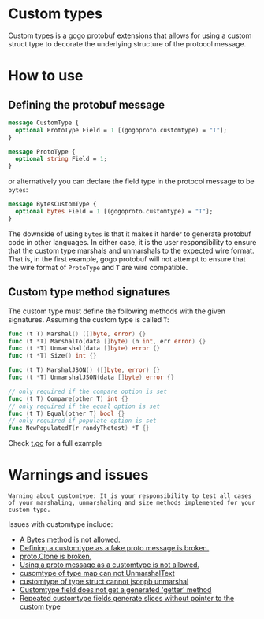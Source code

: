 # Custom types

Custom types is a gogo protobuf extensions that allows for using a custom
struct type to decorate the underlying structure of the protocol message.

# How to use

## Defining the protobuf message

```proto
message CustomType {
  optional ProtoType Field = 1 [(gogoproto.customtype) = "T"];
}

message ProtoType {
  optional string Field = 1;
}
```

or alternatively you can declare the field type in the protocol message to be
`bytes`:

```proto
message BytesCustomType {
  optional bytes Field = 1 [(gogoproto.customtype) = "T"];
}
```

The downside of using `bytes` is that it makes it harder to generate protobuf
code in other languages. In either case, it is the user responsibility to
ensure that the custom type marshals and unmarshals to the expected wire
format. That is, in the first example, gogo protobuf will not attempt to ensure
that the wire format of `ProtoType` and `T` are wire compatible.

## Custom type method signatures

The custom type must define the following methods with the given
signatures. Assuming the custom type is called `T`:

```go
func (t T) Marshal() ([]byte, error) {}
func (t *T) MarshalTo(data []byte) (n int, err error) {}
func (t *T) Unmarshal(data []byte) error {}
func (t *T) Size() int {}

func (t T) MarshalJSON() ([]byte, error) {}
func (t *T) UnmarshalJSON(data []byte) error {}

// only required if the compare option is set
func (t T) Compare(other T) int {}
// only required if the equal option is set
func (t T) Equal(other T) bool {}
// only required if populate option is set
func NewPopulatedT(r randyThetest) *T {}
```

Check [t.go](test/t.go) for a full example

# Warnings and issues

`Warning about customtype: It is your responsibility to test all cases of your marshaling, unmarshaling and size methods implemented for your custom type.`

Issues with customtype include:
  * <a href="https://github.com/FJSDS/protobuf/issues/199">A Bytes method is not allowed.<a/>
  * <a href="https://github.com/FJSDS/protobuf/issues/132">Defining a customtype as a fake proto message is broken.</a>
  * <a href="https://github.com/FJSDS/protobuf/issues/147">proto.Clone is broken.</a>
  * <a href="https://github.com/FJSDS/protobuf/issues/125">Using a proto message as a customtype is not allowed.</a>
  * <a href="https://github.com/FJSDS/protobuf/issues/200">cusomtype of type map can not UnmarshalText</a>
  * <a href="https://github.com/FJSDS/protobuf/issues/201">customtype of type struct cannot jsonpb unmarshal</a>
  * <a href="https://github.com/FJSDS/protobuf/issues/477">Customtype field does not get a generated 'getter' method</a>
  * <a href="https://github.com/FJSDS/protobuf/issues/478">Repeated customtype fields generate slices without pointer to the custom type </a>
